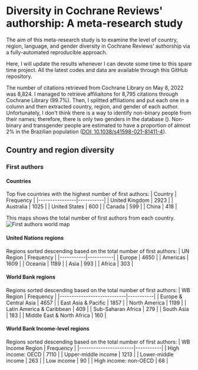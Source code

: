 # Diversity in Cochrane Reviews' authorship: A meta-research study
The aim of this meta-research study is to examine the level of country, region, language, and gender diversity in Cochrane Reviews' authorship via a fully-automated reproducible approach.

Here, I will update the results whenever I can devote some time to this spare time project. All the latest codes and data are available through this GitHub repository.

The number of citations retrieved from Cochrane Library on May 8, 2022 was 8,824. I managed to retrieve affiliaitons for 8,795 citations through Cochrane Library (99.7%). Then, I splitted affiliations and put each one in a column and then extracted country, region, and gender of each author. Unfortunately, I don't think there is a way to identify non-binary people from their names; therefore, there is only two genders in the database (). Non-binary and transgender people are estimated to have a proportion of almost 2% in the Brazilian population ([DOI: 10.1038/s41598-021-81411-4](https://doi.org/10.1038/s41598-021-81411-4)).

## Country and region diversity
### First authors
#### Countries
Top five countries with the highest number of first authors:
| Country        | Frequency |
|----------------|-----------|
| United Kingdom | 2923      |
| Australia      | 1025      |
| United States  | 600       |
| Canada         | 599       |
| China          | 418       |

This maps shows the total number of first authors from each country.
![First authors world map](figures/fig_first_authors_countries_2.png)

#### United Nations regions
Regions sorted descending based on the total number of first authors:
| UN Region | Frequency |
|-----------|-----------|
| Europe    | 4650      |
| Americas  | 1609      |
| Oceania   | 1189      |
| Asia      | 993       |
| Africa    | 303       |

#### World Bank regions
Regions sorted descending based on the total number of first authors:
| WB Region                  | Frequency |
|----------------------------|-----------|
| Europe & Central Asia      | 4657      |
| East Asia & Pacific        | 1857      |
| North America              | 1199      |
| Latin America & Caribbean  | 409       |
| Sub-Saharan Africa         | 279       |
| South Asia                 | 183       |
| Middle East & North Africa | 160       |

#### World Bank Income-level regions
Regions sorted descending based on the total number of first authors:
| WB Income Region      | Frequency |
|-----------------------|-----------|
| High income: OECD     | 7110      |
| Upper-middle income   | 1213      |
| Lower-middle income   | 263       |
| Low income            | 90        |
| High income: non-OECD | 68        |
